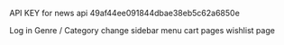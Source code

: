 API KEY for news api
49af44ee091844dbae38eb5c62a6850e

Log in
Genre / Category change
sidebar menu
cart pages
wishlist page
